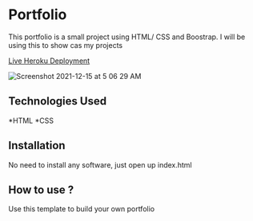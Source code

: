 # Portfolio
This portfolio is a small project using HTML/ CSS and Boostrap. I will be using this to show cas my projects

[Live Heroku Deployment](https://portfolio-samuel.herokuapp.com/)

![Screenshot 2021-12-15 at 5 06 29 AM](https://user-images.githubusercontent.com/94146754/146096522-ed759028-36b4-4a5b-a74c-d83f8ca596bc.png)

## Technologies Used

*HTML
*CSS

## Installation

No need to install any software, just open up index.html

## How to use ?

Use this template to build your own portfolio

